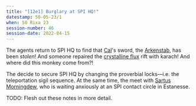 ```yaml
---
title: "[12e1] Burglary at SPI HQ!"
datestamp: 50-05-23/1
when: 50 Rixa 23
session-number: 46
session-date: 2022-04-15
---
```


The agents return to SPI HQ to find that [Cal](../dossiers/cal)'s sword, the [Arkenstab](../relics/arkenstone), has been *stolen*! And someone repaired the [crystalline flux](../locales/flux#crystalline-flux) rift with karach! And where did this monkey come from?!

The decide to secure SPI HQ by changing the proverbial locks—i.e. the teleportation sigil sequence. At the same time, the meet with [Sartus Morningdew](../dossiers/sartus-morningdew), who is waiting anxiously at an SPI contact circle in Estanesse.

TODO: Flesh out these notes in more detail.

